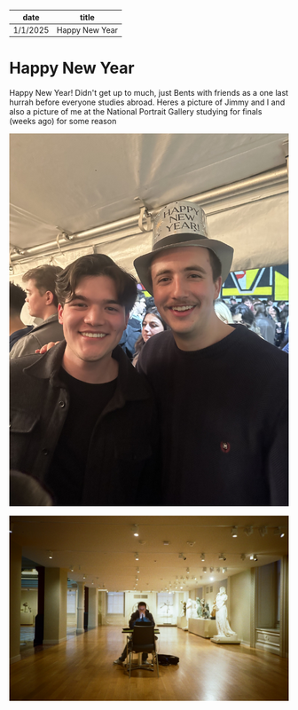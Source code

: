 | date       | title                    |
| ---------- | ------------------------ |
| 1/1/2025   | Happy New Year           |

# Happy New Year

Happy New Year! Didn't get up to much, just Bents with friends as a one last hurrah before everyone studies abroad. Heres a picture of Jimmy and I and also a picture of me at the National Portrait Gallery studying for finals (weeks ago) for some reason

![Bents](/content/hudson/images/Misc/bents.jpg)

![Gallery](/content/hudson/images/Misc/000036580012.jpg)